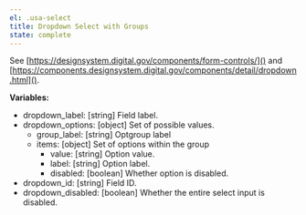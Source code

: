 ```yaml
---
el: .usa-select
title: Dropdown Select with Groups
state: complete
---
```

See [https://designsystem.digital.gov/components/form-controls/]() and
[https://components.designsystem.digital.gov/components/detail/dropdown.html]().

__Variables:__
* dropdown_label: [string] Field label.
* dropdown_options: [object] Set of possible values.
  * group_label: [string] Optgroup label
  * items: [object] Set of options within the group
    * value: [string] Option value.
    * label: [string] Option label.
    * disabled: [boolean] Whether option is disabled.
* dropdown_id: [string] Field ID.
* dropdown_disabled: [boolean] Whether the entire select input is disabled.
